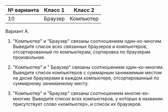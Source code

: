 | № варианта | Класс 1        | Класс 2   |
| ---------- | -------------- | --------- |
| 10         | Браузер        | Компьютер |

Вариант А.

1.	"Компьютер" и "Браузер" связаны соотношением один-ко-многим. Выведите список всех связанных браузеров и компьютеров, отсортированный по компьютерам, сортировка по браузерам произвольная.

2.	"Компьютер" и " Браузер" связаны соотношением один-ко-многим. Выведите список компьютеров с суммарным занимаемым местом на диске браузерами в каждом компьютере, отсортированный по суммарному занимаемому месту.

3.	"Компьютер" и "Браузер" связаны соотношением многие-ко-многим. Выведите список всех компьютеров, у которых в названии присутствует слово «компьютер», и список их браузеров.
